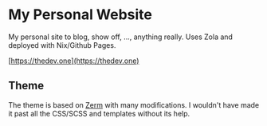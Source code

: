 # My Personal Website

My personal site to blog, show off, ..., anything really. Uses Zola and deployed with Nix/Github Pages. 

[https://thedev.one](https://thedev.one)

## Theme

The theme is based on [Zerm](https://github.com/ejmg/zerm) with many modifications. I wouldn't have made it past all the CSS/SCSS and templates without its help.
